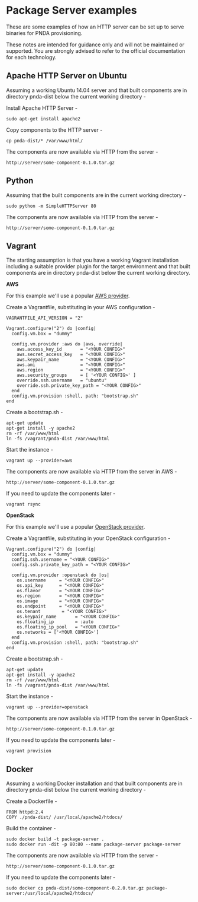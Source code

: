 # Package Server examples

These are some examples of how an HTTP server can be set up to serve binaries for PNDA provisioning.

These notes are intended for guidance only and will not be maintained or supported. You are strongly advised to refer to the official documentation for each technology.

## Apache HTTP Server on Ubuntu

Assuming a working Ubuntu 14.04 server and that built components are in directory pnda-dist below the current working directory -

Install Apache HTTP Server -

	sudo apt-get install apache2

Copy components to the HTTP server -

	cp pnda-dist/* /var/www/html/

The components are now available via HTTP from the server -

	http://server/some-component-0.1.0.tar.gz

## Python

Assuming that the built components are in the current working directory -

	sudo python -m SimpleHTTPServer 80

The components are now available via HTTP from the server -

	http://server/some-component-0.1.0.tar.gz

## Vagrant

The starting assumption is that you have a working Vagrant installation including a suitable provider plugin for the target environment and that built components are in directory pnda-dist below the current working directory.

**AWS**

For this example we'll use a popular [AWS provider](https://github.com/mitchellh/vagrant-aws).

Create a Vagrantfile, substituting in your AWS configuration -

	VAGRANTFILE_API_VERSION = "2"
	
	Vagrant.configure("2") do |config|
	  config.vm.box = "dummy"
	
	  config.vm.provider :aws do |aws, override|
	    aws.access_key_id 		= "<YOUR CONFIG>"
	    aws.secret_access_key 	= "<YOUR CONFIG>"
	    aws.keypair_name		= "<YOUR CONFIG>"
	    aws.ami 				= "<YOUR CONFIG>"
	    aws.region 				= "<YOUR CONFIG>"
	    aws.security_groups 	= [ '<YOUR CONFIG>' ]
	    override.ssh.username 	= "ubuntu"
	    override.ssh.private_key_path = "<YOUR CONFIG>"
	  end
	  config.vm.provision :shell, path: "bootstrap.sh"
	end

Create a bootstrap.sh -

	apt-get update
	apt-get install -y apache2
	rm -rf /var/www/html
	ln -fs /vagrant/pnda-dist /var/www/html

Start the instance -

	vagrant up --provider=aws

The components are now available via HTTP from the server in AWS -

	http://server/some-component-0.1.0.tar.gz

If you need to update the components later -

	vagrant rsync

**OpenStack**

For this example we'll use a popular [OpenStack provider](https://github.com/cloudbau/vagrant-openstack-plugin).

Create a Vagrantfile, substituting in your OpenStack configuration -

	Vagrant.configure("2") do |config|
	  config.vm.box = "dummy"
	  config.ssh.username = "<YOUR CONFIG>"
	  config.ssh.private_key_path = "<YOUR CONFIG>"
	
	  config.vm.provider :openstack do |os|
	    os.username     = "<YOUR CONFIG>"          
	    os.api_key      = "<YOUR CONFIG>"           
	    os.flavor       = "<YOUR CONFIG>"          
	    os.region       = "<YOUR CONFIG>"
	    os.image        = "<YOUR CONFIG>"               
	    os.endpoint     = "<YOUR CONFIG>"
	    os.tenant        = "<YOUR CONFIG>"
	    os.keypair_name       = "<YOUR CONFIG>"
	    os.floating_ip        = :auto
	    os.floating_ip_pool   = "<YOUR CONFIG>"
	    os.networks = ['<YOUR CONFIG>']
	  end
	  config.vm.provision :shell, path: "bootstrap.sh"
	end

Create a bootstrap.sh -

	apt-get update
	apt-get install -y apache2
	rm -rf /var/www/html
	ln -fs /vagrant/pnda-dist /var/www/html

Start the instance -

	vagrant up --provider=openstack

The components are now available via HTTP from the server in OpenStack -

	http://server/some-component-0.1.0.tar.gz

If you need to update the components later -

	vagrant provision

## Docker

Assuming a working Docker installation and that built components are in directory pnda-dist below the current working directory -

Create a Dockerfile -

	FROM httpd:2.4
	COPY ./pnda-dist/ /usr/local/apache2/htdocs/

Build the container -

	sudo docker build -t package-server .
	sudo docker run -dit -p 80:80 --name package-server package-server

The components are now available via HTTP from the server -

	http://server/some-component-0.1.0.tar.gz

If you need to update the components later -

	sudo docker cp pnda-dist/some-component-0.2.0.tar.gz package-server:/usr/local/apache2/htdocs/


